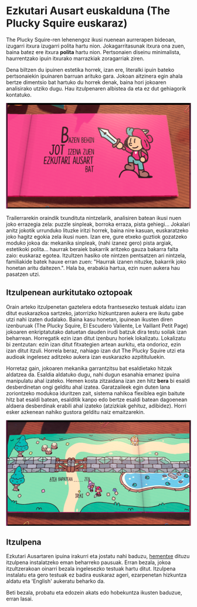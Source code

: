 # Ezkutari Ausart euskalduna (The Plucky Squire euskaraz)

The Plucky Squire-ren lehenengoz ikusi nuenean aurrerapen bideoan, izugarri itxura izugarri polita hartu nion. Jokagarritasunak itxura ona zuen, baina batez ere itxura **polita** hartu nion. Pertsonaien diseinu minimalista, haurrentzako ipuin itxurako marrazkiak zoragarriak ziren.

Dena biltzen du ipuinen estetika horrek, izan ere, literalki ipuin bateko pertsonaiekin ipuinaren barruan arituko gara. Jokoan aitzinera egin ahala bertze dimentsio bat hartuko du horrek denak, baina hori jokoaren analisirako utziko dugu. Hau itzulpenaren albistea da eta ez dut gehiagorik kontatuko.

![](irudiak/bazen_behin.png)

Trailerrarekin oraindik txundituta nintzelarik, analisiren batean ikusi nuen joko errazegia zela: puzzle sinpleak, borroka erraza, pista gehiegi... Jokalari anitz jokotik urrunduko lituzke iritzi horrek, baina nire kasuan, euskaratzeko joko hagitz egokia zela ikusi nuen. Izan ere, gure etxeko guztiok gozatzeko moduko jokoa da: mekanika sinpleak, (nahi izanez gero) pista argiak, estetikoki polita... haurrak beraiek bakarrik aritzeko gauza bakarra falta zaio: euskaraz egotea. Itzultzen hasiko ote nintzen pentsatzen ari nintzela, familiakide batek hauxe erran zuen: "Haurrak izanen nituzke, bakarrik joko honetan aritu daitezen.". Hala ba, erabakia hartua, ezin nuen aukera hau pasatzen utzi.

## Itzulpenean aurkitutako oztopoak

Orain arteko itzulpenetan gaztelera edota frantsesezko testuak aldatu izan ditut euskarazkoa sartzeko, jatorrizko hizkuntzaren aukera ere ikutu gabe utzi nahi izaten dudalako. Baina kasu honetan, ipuinean ikusten diren izenburuak (The Plucky Squire, El Escudero Valiente, Le Vaillant Petit Page) jokoaren enkriptatutako datuetan dauden irudi batzuk dira testu soilak izan beharrean. Horregatik ezin izan ditut izenburu horiek lokalizatu. Lokalizatu bi zentzutan: ezin izan ditut fitxategien artean aurkitu, eta ondorioz, ezin izan ditut itzuli. Horrela beraz, nahiago izan dut The Plucky Squire utzi eta audioak ingelesez aditzeko aukera izan euskarazko azpitituluekin.

Horretaz gain, jokoaren mekanika garrantzitsu bat esaldietako hitzak aldatzea da. Esaldia aldatuko dugu, nahi dugun esanahia emanez ipuina manipulatu ahal izateko. Hemen kosta zitzaidana izan zen hitz __bera__ bi esaldi desberdinetan ongi gelditu ahal izatea. Garatzaileek egin duten lana zoriontzeko modukoa iduritzen zait, sistema nahikoa flexiblea egin baitute hitz bat esaldi batean, esalditik kanpo edo bertze esaldi batean dagoenean aldaera desberdinak erabili ahal izateko (atzizkiak gehituz, adibidez). Horri esker azkenean nahiko gustora gelditu naiz emaitzarekin.

![](irudiak/esaldia_aldatzen.png)


## Itzulpena

Ezkutari Ausartaren ipuina irakurri eta jostatu nahi baduzu, [hementxe](./readme.md) dituzu itzulpena instalatzeko eman beharreko pausuak. Erran bezala, jokoa itzultzerakoan oinarri bezala ingelesezko testuak hartu ditut. Itzulpena instalatu eta gero testuak ez badira euskaraz ageri, ezarpenetan hizkuntza aldatu eta 'English' aukeratu beharko da.

Beti bezala, probatu eta edozein akats edo hobekuntza ikusten baduzue, erran lasai.
